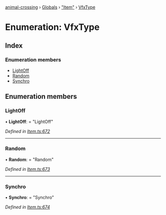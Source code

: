[animal-crossing](../README.md) › [Globals](../globals.md) › ["Item"](../modules/_item_.md) › [VfxType](_item_.vfxtype.md)

# Enumeration: VfxType

## Index

### Enumeration members

* [LightOff](_item_.vfxtype.md#lightoff)
* [Random](_item_.vfxtype.md#random)
* [Synchro](_item_.vfxtype.md#synchro)

## Enumeration members

###  LightOff

• **LightOff**: = "LightOff"

*Defined in [Item.ts:672](https://github.com/Norviah/animal-crossing/blob/68cfe98/module/types/Item.ts#L672)*

___

###  Random

• **Random**: = "Random"

*Defined in [Item.ts:673](https://github.com/Norviah/animal-crossing/blob/68cfe98/module/types/Item.ts#L673)*

___

###  Synchro

• **Synchro**: = "Synchro"

*Defined in [Item.ts:674](https://github.com/Norviah/animal-crossing/blob/68cfe98/module/types/Item.ts#L674)*
